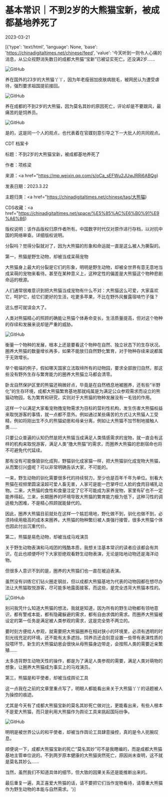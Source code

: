 # 基本常识｜不到2岁的大熊猫宝新，被成都基地养死了

2023-03-21

[{'type': 'text/html', 'language': None, 'base': 'https://chinadigitaltimes.net/chinese/feed', 'value': '今天听到一则令人心痛的消息，从公众视野消失数日的成都大熊猫“宝新”已被证实死亡。还没满2岁……

![GitHub](https://chinadigitaltimes.net/chinese/files/2023/03/post-694076-6419e2f2860ed.)

养在国外的23岁的大熊猫丫丫，因为年老瘦弱加皮肤病脱毛，被网民认为遭受虐待，强烈要求祖国提前接回。

![GitHub](https://chinadigitaltimes.net/chinese/files/2023/03/post-694076-6419e2f297273.)

养在成都的不到2岁的大熊猫，因为莫名其妙的原因死亡，评论却是不要跟风，最痛苦的是饲养员。

![GitHub](https://chinadigitaltimes.net/chinese/files/2023/03/post-694076-6419e2f2a6e43.)

是的，这是同一个人的观点，也代表着在官媒刻意引导之下一大批人的共同观点。



CDT 档案卡

标题：不到2岁的大熊猫宝新，被成都基地养死了

作者：项栋梁

来源：<a href="https://mp.weixin.qq.com/s/oCa_sEFWu2JUwJRRi6ABQg)

发表日期：2023.3.22

主题归类：<a href="https://chinadigitaltimes.net/chinese/tag/大熊猫)

CDS收藏：<a href="https://chinadigitaltimes.net/space/%E5%85%AC%E6%B0%91%E9%A6%86)

版权说明：该作品版权归原作者所有。中国数字时代仅对原作进行存档，以对抗中国的网络审查。详细版权说明。





分裂吗？觉得分裂就对了，因为大熊猫的形象和命运就一直是这么被人为撕裂的。

第一，熊猫是野生动物，却被当成呆萌宠物

大熊猫身上最大的分裂是它们的形象，明明是野生动物，却被全世界有意无意地当成呆萌的宠物来看待。甚至在某种意义上，这种定性的偏差是大熊猫这个物种悲剧命运的根源。

人们通常很难意识到把大熊猫当成宠物有什么不对：大熊猫这么可爱，大家喜欢它，呵护它，给它们更好的生活，吃更多苹果，不比在野外风餐露宿啃竹子强？

这么想可就误会大了。

人类对熊猫精心的照顾的确能让熊猫个体寿命变长，生活质量提高，但对这个物种的存续和发展来说却是严重的威胁。

![GitHub](https://chinadigitaltimes.net/chinese/files/2023/03/post-694076-6419e2f2b98a3.)

衡量一个物种的发展，根本上还是要看这个物种在自然、独立状态下的生存状况。圈养大熊猫的数量增长再多，如果不能放归自然野化繁育，对于物种存续来说都属于无效增长。

举个极端的例子，假如哪天国家立法取缔所有的动物园，要求全部放归自然，那这些没有野外生存与繁育能力的圈养大熊猫立马都会清零。

卧龙自然保护区里的熊猫还稍微好点，毕竟是在自然栖息地被圈养，还有些“半野化”的生存环境，成都大熊猫繁育基地那就纯属是为满足公众参观需求而设立的熊猫动物园，名为繁育和研究，实则对于大熊猫的物种发展没有一毛钱的作用。

这样一个以满足大家看宠物撸宠物需求为目标的营利性机构，发生伤害大熊猫权益来取悦游客的事情，就一点都不意外。例如通过某些痛苦的方式让大熊猫人工受精，例如将刚出生不久的熊猫幼崽和母亲分离，例如让大熊猫不加节制地接触人类……

只要公众普遍的认知仍然是把大熊猫当成满足人类情感需求的宠物，就一直会有这样的机构来取悦游客，满足人类“撸大熊猫”的需求，而圈养大熊猫的悲剧宿命也将不可避免代代延续。

那有没有可能像狼驯化成狗，野猫驯化成家猫一样，把大熊猫驯化成宠物大熊猫，从而繁衍兴盛呢？可以非常明确告诉大家，不可能的。

一来，野生动物的驯化需要很多代的持续努力，至少也是百年千年为单位。别看大熊猫在视频里圆滚滚超可爱人畜无害，人家可是能一巴掌呼烂人脸的食肉目哺乳动物。二来，大熊猫的食性和食量注定了它不可能成为家养宠物，家里有矿也不一定能养得起。三来，长期圈养的环境导致大熊猫的繁育能力极为低下，这种习性的调适极为困难，不是精心照顾就能替代的。

因此，圈养大熊猫目前就处在这样一个尴尬境地，野化做不到，驯化也做不到，必须持续用极高的成本来圈养。大熊猫的物种繁衍被人类强行接管，很多大熊猫个体也因此付出沉重代价。

第二，熊猫是易危动物，却被当成马戏演员

关于野生动物表演和马戏团的残酷本质，我想关注基本常识的读者应该都会有共识，在此也顺便呼吁下大家拒绝观看野生动物表演，无论是陆地动物还是海洋动物。

但很多人意识不到的是，圈养的大熊猫们也一直在被迫表演。

虽然没有训练它们钻火圈走钢丝，但以成都大熊猫基地为代表的动物园都在想尽办法让大熊猫取悦游客，尽可能多地露面接客。而这些，是完全违背大熊猫本性的。

![GitHub](https://chinadigitaltimes.net/chinese/files/2023/03/image-1679417894169.png)

别问我凭什么知道大熊猫的想法，我就是知道，因为所有的野生动物都有领地意识，都有警戒本能，都有隐藏躲避的需求，都有自由求偶的需求。而圈养大熊猫被设定的第一任务是满足被人类参观的需求，这是完全势不两立的。

要时刻方便给人参观，就需要把大熊猫圈养在相对狭小的环境里，必须有透明的时刻光线充足的环境，还不能有太多遮挡，饲养员还会刻意设置一些带有表演性质的投喂环节，新生的大熊猫幼崽会很快从母熊猫身边带走，会按照人类的需要近亲繁殖……

太多违背野生动物天性的操作，都是为了满足人类参观的需要，满足人类对萌物的想象，让圈养大熊猫成为事实上的马戏演员。

第三，熊猫是和平使者，却被当成舆论工具

这一点我在之前的文章里重点写了，明眼人都能看出来关于大熊猫丫丫的话题被人为操控的痕迹。

尤其是今天有了成都大熊猫宝新的莫名其妙死亡做对比，更能看出来，有些人根本不是爱大熊猫，而只是利用大熊猫作为舆论工具来挑起国际纷争。

![GitHub](https://chinadigitaltimes.net/chinese/files/2023/03/post-694076-6419e2f2cca3c.)

明明是被世界公认的和平使者，却被当作舆论工具肆意操控，真的是令人扼腕叹息。

顺便说一下，成都大熊猫宝新的死亡“莫名其妙”可不是我瞎编的，而是成都大熊猫基地主管单位说的。不到两岁原本健康的大熊猫突然死亡，原因尚未查明，这不就是莫名其妙么……

当然，虽然我们不知道具体的细节，但大致的因果关系还是能推断出来的。

最后重复一遍，真正喜爱大熊猫的话，请不要把它们当作宠物看待，请尊重大熊猫作为野生动物的本能与自然需求。'}]